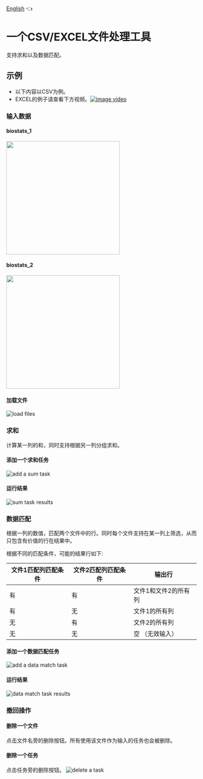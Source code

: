 [English](https://github.com/yangjufo/Excel-Processor/blob/main/README.md) :point_left:
# 一个CSV/EXCEL文件处理工具
支持求和以及数据匹配。

## 示例
* 以下内容以CSV为例。
* EXCEL的例子请查看下方视频。[![image video](https://raw.githubusercontent.com/yangjufo/Excel-Processor/main/testing/xlsx/recording/EXCEL_video_cover.png)](https://youtu.be/liUIVDElbII)

### 输入数据
#### biostats_1
<img src="https://raw.githubusercontent.com/yangjufo/Excel-Processor/main/testing/csv/screenshots/biostats_1.png" height="300">

#### biostats_2
<img src="https://raw.githubusercontent.com/yangjufo/Excel-Processor/main/testing/csv/screenshots/biostats_2.png" height="300">

#### 加载文件
![load files](https://raw.githubusercontent.com/yangjufo/Excel-Processor/main/testing/csv/screenshots/load-files.png)

### 求和
计算某一列的和，同时支持根据另一列分组求和。

#### 添加一个求和任务
![add a sum task](https://raw.githubusercontent.com/yangjufo/Excel-Processor/main/testing/csv/screenshots/add-sum-task.png)

#### 运行结果
![sum task results](https://raw.githubusercontent.com/yangjufo/Excel-Processor/main/testing/csv/screenshots/sum-results.png)

### 数据匹配
根据一列的数值，匹配两个文件中的行。同时每个文件支持在某一列上筛选，从而只包含有价值的行在结果中。

根据不同的匹配条件，可能的结果行如下:

| 文件1匹配列匹配条件 | 文件2匹配列匹配条件 | 输出行               |
| ------------------- | ------------------- | -------------------- |
| 有                  | 有                  | 文件1和文件2的所有列 |
| 有                  | 无                  | 文件1的所有列        |
| 无                  | 有                  | 文件2的所有列        |
| 无                  | 无                  | 空 （无效输入）      |

#### 添加一个数据匹配任务
![add a data match task](https://raw.githubusercontent.com/yangjufo/Excel-Processor/main/testing/csv/screenshots/add-data-match-task.png)

#### 运行结果
![data match task results](https://raw.githubusercontent.com/yangjufo/Excel-Processor/main/testing/csv/screenshots/data-match-results.png)


### 撤回操作
#### 删除一个文件
点击文件名旁的删除按钮。所有使用该文件作为输入的任务也会被删除。

#### 删除一个任务
点击任务旁的删除按钮。
![delete a task](https://raw.githubusercontent.com/yangjufo/Excel-Processor/main/testing/csv/screenshots/added-tasks.png)